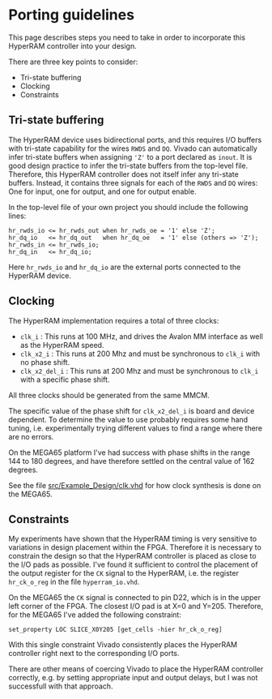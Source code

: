 # Porting guidelines

This page describes steps you need to take in order to incorporate this
HyperRAM controller into your design.

There are three key points to consider:

* Tri-state buffering
* Clocking
* Constraints


## Tri-state buffering

The HyperRAM device uses bidirectional ports, and this requires I/O buffers
with tri-state capability for the wires `RWDS` and `DQ`. Vivado can
automatically infer tri-state buffers when assigning `'Z'` to a port declared
as `inout`.  It is good design practice to infer the tri-state buffers from the
top-level file. Therefore, this HyperRAM controller does not itself infer any
tri-state buffers. Instead, it contains three signals for each of the `RWDS` and
`DQ` wires: One for input, one for output, and one for output enable.

In the top-level file of your own project you should include the following lines:

```
hr_rwds_io <= hr_rwds_out when hr_rwds_oe = '1' else 'Z';
hr_dq_io   <= hr_dq_out   when hr_dq_oe   = '1' else (others => 'Z');
hr_rwds_in <= hr_rwds_io;
hr_dq_in   <= hr_dq_io;
```

Here `hr_rwds_io` and `hr_dq_io` are the external ports connected to the HyperRAM
device.


## Clocking

The HyperRAM implementation requires a total of three clocks:

* `clk_i`        : This runs at 100 MHz, and drives the Avalon MM interface as
  well as the HyperRAM speed.
* `clk_x2_i`     : This runs at 200 Mhz and must be synchronous to `clk_i` with
  no phase shift.
* `clk_x2_del_i` : This runs at 200 Mhz and must be synchronous to `clk_i` with
  a specific phase shift.

All three clocks should be generated from the same MMCM.

The specific value of the phase shift for `clk_x2_del_i` is board and device
dependent. To determine the value to use probably requires some hand tuning,
i.e. experimentally trying different values to find a range where there are no
errors.

On the MEGA65 platform I've had success with phase shifts in the range 144 to
180 degrees, and have therefore settled on the central value of 162 degrees.

See the file [src/Example_Design/clk.vhd](src/Example_Design/clk.vhd) for how
clock synthesis is done on the MEGA65.


## Constraints

My experiments have shown that the HyperRAM timing is very sensitive to
variations in design placement within the FPGA. Therefore it is necessary to
constrain the design so that the HyperRAM controller is placed as close to the
I/O pads as possible. I've found it sufficient to control the placement of the
output register for the `CK` signal to the HyperRAM, i.e. the register
`hr_ck_o_reg` in the file `hyperram_io.vhd`.

On the MEGA65 the `CK` signal is connected to pin D22, which is in the upper left
corner of the FPGA. The closest I/O pad is at X=0 and Y=205. Therefore, for the
MEGA65 I've added the following constraint:

```
set_property LOC SLICE_X0Y205 [get_cells -hier hr_ck_o_reg]
```

With this single constraint Vivado consistently places the HyperRAM controller
right next to the corresponding I/O ports.

There are other means of coercing Vivado to place the HyperRAM controller
correctly, e.g. by setting appropriate input and output delays, but I was not
successfull with that approach.

